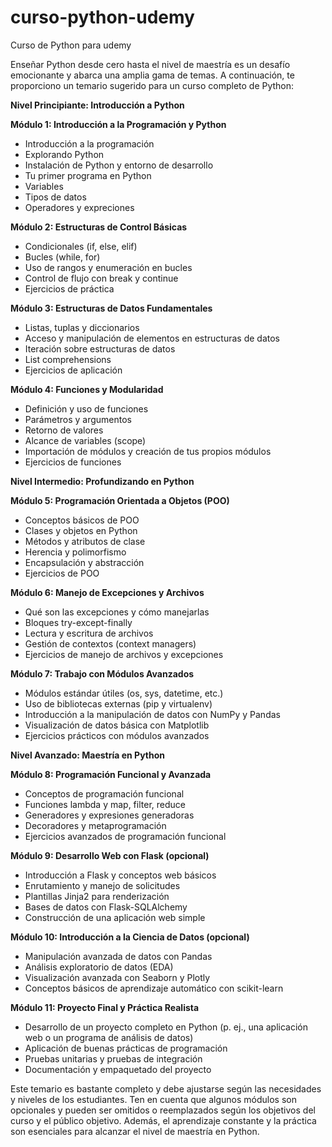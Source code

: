# curso-python-udemy
Curso de Python para udemy

Enseñar Python desde cero hasta el nivel de maestría es un desafío emocionante y abarca una amplia gama de temas. A continuación, te proporciono un temario sugerido para un curso completo de Python:

**Nivel Principiante: Introducción a Python**

**Módulo 1: Introducción a la Programación y Python**
- Introducción a la programación
- Explorando Python
- Instalación de Python y entorno de desarrollo
- Tu primer programa en Python
- Variables
- Tipos de datos
- Operadores y expreciones

**Módulo 2: Estructuras de Control Básicas**
- Condicionales (if, else, elif)
- Bucles (while, for)
- Uso de rangos y enumeración en bucles
- Control de flujo con break y continue
- Ejercicios de práctica

**Módulo 3: Estructuras de Datos Fundamentales**
- Listas, tuplas y diccionarios
- Acceso y manipulación de elementos en estructuras de datos
- Iteración sobre estructuras de datos
- List comprehensions
- Ejercicios de aplicación

**Módulo 4: Funciones y Modularidad**
- Definición y uso de funciones
- Parámetros y argumentos
- Retorno de valores
- Alcance de variables (scope)
- Importación de módulos y creación de tus propios módulos
- Ejercicios de funciones

**Nivel Intermedio: Profundizando en Python**

**Módulo 5: Programación Orientada a Objetos (POO)**
- Conceptos básicos de POO
- Clases y objetos en Python
- Métodos y atributos de clase
- Herencia y polimorfismo
- Encapsulación y abstracción
- Ejercicios de POO

**Módulo 6: Manejo de Excepciones y Archivos**
- Qué son las excepciones y cómo manejarlas
- Bloques try-except-finally
- Lectura y escritura de archivos
- Gestión de contextos (context managers)
- Ejercicios de manejo de archivos y excepciones

**Módulo 7: Trabajo con Módulos Avanzados**
- Módulos estándar útiles (os, sys, datetime, etc.)
- Uso de bibliotecas externas (pip y virtualenv)
- Introducción a la manipulación de datos con NumPy y Pandas
- Visualización de datos básica con Matplotlib
- Ejercicios prácticos con módulos avanzados

**Nivel Avanzado: Maestría en Python**

**Módulo 8: Programación Funcional y Avanzada**
- Conceptos de programación funcional
- Funciones lambda y map, filter, reduce
- Generadores y expresiones generadoras
- Decoradores y metaprogramación
- Ejercicios avanzados de programación funcional

**Módulo 9: Desarrollo Web con Flask (opcional)**
- Introducción a Flask y conceptos web básicos
- Enrutamiento y manejo de solicitudes
- Plantillas Jinja2 para renderización
- Bases de datos con Flask-SQLAlchemy
- Construcción de una aplicación web simple

**Módulo 10: Introducción a la Ciencia de Datos (opcional)**
- Manipulación avanzada de datos con Pandas
- Análisis exploratorio de datos (EDA)
- Visualización avanzada con Seaborn y Plotly
- Conceptos básicos de aprendizaje automático con scikit-learn

**Módulo 11: Proyecto Final y Práctica Realista**
- Desarrollo de un proyecto completo en Python (p. ej., una aplicación web o un programa de análisis de datos)
- Aplicación de buenas prácticas de programación
- Pruebas unitarias y pruebas de integración
- Documentación y empaquetado del proyecto

Este temario es bastante completo y debe ajustarse según las necesidades y niveles de los estudiantes. Ten en cuenta que algunos módulos son opcionales y pueden ser omitidos o reemplazados según los objetivos del curso y el público objetivo. Además, el aprendizaje constante y la práctica son esenciales para alcanzar el nivel de maestría en Python.
